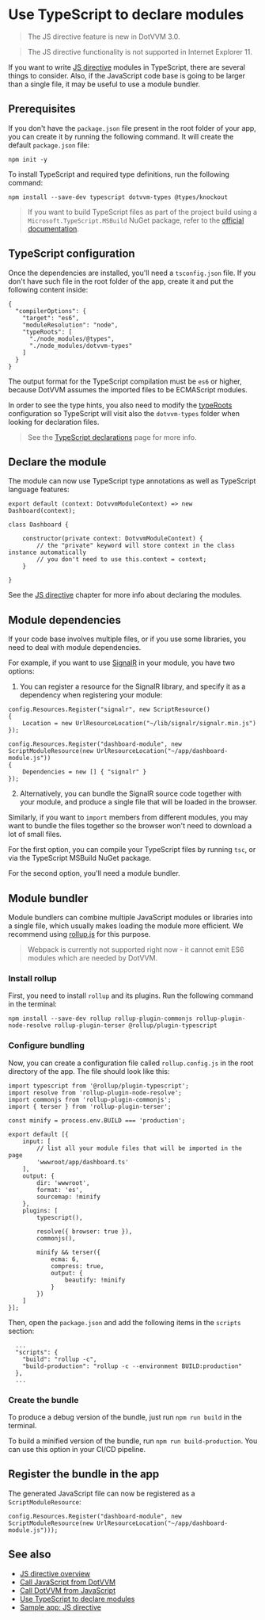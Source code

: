# Use TypeScript to declare modules

> The JS directive feature is new in DotVVM 3.0. 

> The JS directive functionality is not supported in Internet Explorer 11. 

If you want to write [JS directive](overview) modules in TypeScript, there are several things to consider. Also, if the JavaScript code base is going to be larger than a single file, it may be useful to use a module bundler.

## Prerequisites

If you don't have the `package.json` file present in the root folder of your app, you can create it by running the following command. It will create the default `package.json` file:

```
npm init -y
```

To install TypeScript and required type definitions, run the following command:

```
npm install --save-dev typescript dotvvm-types @types/knockout
```

> If you want to build TypeScript files as part of the project build using a `Microsoft.TypeScript.MSBuild` NuGet package, refer to the [official documentation](https://www.typescriptlang.org/docs/handbook/integrating-with-build-tools.html#nuget).

## TypeScript configuration

Once the dependencies are installed, you'll need a `tsconfig.json` file. If you don't have such file in the root folder of the app, create it and put the following content inside:

```
{
  "compilerOptions": {
    "target": "es6",
    "moduleResolution": "node",
    "typeRoots": [
      "./node_modules/@types", 
      "./node_modules/dotvvm-types"
    ]
  }
}
```

The output format for the TypeScript compilation must be `es6` or higher, because DotVVM assumes the imported files to be ECMAScript modules. 

In order to see the type hints, you also need to modify the [typeRoots](https://www.typescriptlang.org/tsconfig#typeRoots) configuration so TypeScript will visit also the `dotvvm-types` folder when looking for declaration files.

> See the [TypeScript declarations](../typescript-declarations) page for more info.

## Declare the module

The module can now use TypeScript type annotations as well as TypeScript language features:

```JS
export default (context: DotvvmModuleContext) => new Dashboard(context);

class Dashboard {

    constructor(private context: DotvvmModuleContext) {
        // the "private" keyword will store context in the class instance automatically
        // you don't need to use this.context = context;
    }

}
```

See the [JS directive](overview) chapter for more info about declaring the modules.

## Module dependencies

If your code base involves multiple files, or if you use some libraries, you need to deal with module dependencies.

For example, if you want to use [SignalR](https://docs.microsoft.com/en-us/aspnet/core/signalr/introduction?view=aspnetcore-5.0) in your module, you have two options:

1. You can register a resource for the SignalR library, and specify it as a dependency when registering your module:

```CSHARP
config.Resources.Register("signalr", new ScriptResource()
{
    Location = new UrlResourceLocation("~/lib/signalr/signalr.min.js")
});

config.Resources.Register("dashboard-module", new ScriptModuleResource(new UrlResourceLocation("~/app/dashboard-module.js"))
{
    Dependencies = new [] { "signalr" }
});
```

2. Alternatively, you can bundle the SignalR source code together with your module, and produce a single file that will be loaded in the browser. 

Similarly, if you want to `import` members from different modules, you may want to bundle the files together so the browser won't need to download a lot of small files.

For the first option, you can compile your TypeScript files by running `tsc`, or via the TypeScript MSBuild NuGet package. 

For the second option, you'll need a module bundler. 

## Module bundler

Module bundlers can combine multiple JavaScript modules or libraries into a single file, which usually makes loading the module more efficient. We recommend using [rollup.js](https://rollupjs.org/guide/en/) for this purpose. 

> Webpack is currently not supported right now - it cannot emit ES6 modules which are needed by DotVVM.

### Install rollup

First, you need to install `rollup` and its plugins. Run the following command in the terminal:

```
npm install --save-dev rollup rollup-plugin-commonjs rollup-plugin-node-resolve rollup-plugin-terser @rollup/plugin-typescript
```

### Configure bundling

Now, you can create a configuration file called `rollup.config.js` in the root directory of the app. The file should look like this:

```JS
import typescript from '@rollup/plugin-typescript';
import resolve from 'rollup-plugin-node-resolve';
import commonjs from 'rollup-plugin-commonjs';
import { terser } from 'rollup-plugin-terser';

const minify = process.env.BUILD === 'production';

export default [{
    input: [
        // list all your module files that will be imported in the page
        'wwwroot/app/dashboard.ts'
    ],
    output: {
        dir: 'wwwroot',
        format: 'es',
        sourcemap: !minify
    },
    plugins: [
        typescript(),

        resolve({ browser: true }),
        commonjs(),

        minify && terser({
            ecma: 6,
            compress: true,
            output: {
                beautify: !minify
            }
        })
    ] 
}];
```

Then, open the `package.json` and add the following items in the `scripts` section:

```JS
  ...
  "scripts": {
    "build": "rollup -c",
    "build-production": "rollup -c --environment BUILD:production"
  },
  ...
```

### Create the bundle

To produce a debug version of the bundle, just run `npm run build` in the terminal. 

To build a minified version of the bundle, run `npm run build-production`. You can use this option in your CI/CD pipeline.

## Register the bundle in the app

The generated JavaScript file can now be registered as a `ScriptModuleResource`:

```CSHARP
config.Resources.Register("dashboard-module", new ScriptModuleResource(new UrlResourceLocation("~/app/dashboard-module.js")));
```

## See also

* [JS directive overview](overview)
* [Call JavaScript from DotVVM](call-js-from-dotvvm)
* [Call DotVVM from JavaScript](call-dotvvm-from-js)
* [Use TypeScript to declare modules](use-typescript-to-declare-modules)
* [Sample app: JS directive](https://github.com/riganti/dotvvm-samples-js-integration)


